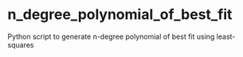 # n_degree_polynomial_of_best_fit
Python script to generate n-degree polynomial of best fit using least-squares
